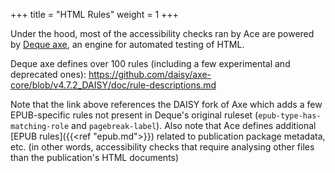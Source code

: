 +++
title = "HTML Rules"
weight = 1
+++

Under the hood, most of the accessibility checks ran by Ace are powered by [Deque axe](https://github.com/dequelabs/axe-core), an engine for automated testing of HTML.

Deque axe defines over 100 rules (including a few experimental and deprecated ones): https://github.com/daisy/axe-core/blob/v4.7.2_DAISY/doc/rule-descriptions.md

Note that the link above references the DAISY fork of Axe which adds a few EPUB-specific rules not present in Deque's original ruleset (`epub-type-has-matching-role` and `pagebreak-label`). Also note that Ace defines additional [EPUB rules]({{<ref "epub.md">}}) related to publication package metadata, etc. (in other words, accessibility checks that require analysing other files than the publication's HTML documents)
